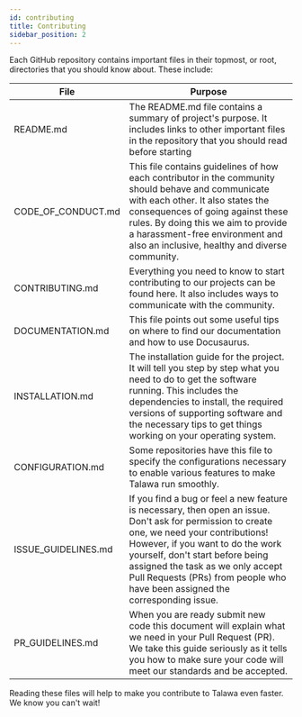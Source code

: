 ```yaml
---
id: contributing
title: Contributing
sidebar_position: 2
---
```


Each GitHub repository contains important files in their topmost, or root, directories that you should know about. These include:

| File                | Purpose                                                                                                                                                                                                                                                                                                                                  |
| ------------------- | ---------------------------------------------------------------------------------------------------------------------------------------------------------------------------------------------------------------------------------------------------------------------------------------------------------------------------------------- |
| README.md           | The README.md file contains a summary of project's purpose. It includes links to other important files in the repository that you should read before starting                                                                                                                                                                            |
| CODE_OF_CONDUCT.md  | This file contains guidelines of how each contributor in the community should behave and communicate with each other. It also states the consequences of going against these rules. By doing this we aim to provide a harassment-free environment and also an inclusive, healthy and diverse community.                                  |
| CONTRIBUTING.md     | Everything you need to know to start contributing to our projects can be found here. It also includes ways to communicate with the community.                                                                                                                                                                                            |
| DOCUMENTATION.md    | This file points out some useful tips on where to find our documentation and how to use Docusaurus.                                                                                                                                                                                                                                      |
| INSTALLATION.md     | The installation guide for the project. It will tell you step by step what you need to do to get the software running. This includes the dependencies to install, the required versions of supporting software and the necessary tips to get things working on your operating system.                                                    |
| CONFIGURATION.md    | Some repositories have this file to specify the configurations necessary to enable various features to make Talawa run smoothly.                                                                                                                                                                                                         |
| ISSUE_GUIDELINES.md | If you find a bug or feel a new feature is necessary, then open an issue. Don't ask for permission to create one, we need your contributions! However, if you want to do the work yourself, don't start before being assigned the task as we only accept Pull Requests (PRs) from people who have been assigned the corresponding issue. |
| PR_GUIDELINES.md    | When you are ready submit new code this document will explain what we need in your Pull Request (PR). We take this guide seriously as it tells you how to make sure your code will meet our standards and be accepted.                                                                                                                   |

Reading these files will help to make you contribute to Talawa even faster. We know you can't wait!

